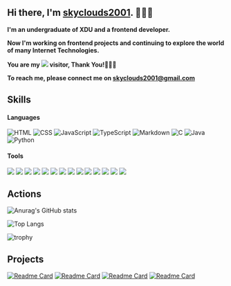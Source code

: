 ## Hi there, I'm [skyclouds2001](https://skyclouds2001.github.io/). 👋👋👋

**I'm an undergraduate of XDU and a frontend developer.**

**Now I'm working on frontend projects and continuing to explore the world of many Internet Technologies.**

**You are my ![](https://profile-counter.glitch.me/skyclouds2001/count.svg) visitor, Thank You!🎉🎉🎉**

**To reach me, please connect me on [skyclouds2001@gmail.com](mailto:skyclouds2001@gmail.com)**

## Skills

#### Languages

![HTML](https://camo.githubusercontent.com/c8d13e1c596a6726b1da8475a9299fac133f95ef009083b48be01f975a44987e/68747470733a2f2f696d672e736869656c64732e696f2f62616467652f2d48544d4c2d3035313232413f7374796c653d666c6174266c6f676f3d48544d4c35)
![CSS](https://camo.githubusercontent.com/d738d76484d50c8345c2d01e39364b707285bc7936140858e7909dfe6424efb2/68747470733a2f2f696d672e736869656c64732e696f2f62616467652f2d4353532d3035313232413f7374796c653d666c6174266c6f676f3d43535333266c6f676f436f6c6f723d313537324236)
![JavaScript](https://camo.githubusercontent.com/6e8ce928be6e5866e27140eb0bb25479b52137d75ee0196e7b67c91038a9abc3/68747470733a2f2f696d672e736869656c64732e696f2f62616467652f2d4a6176615363726970742d3035313232413f7374796c653d666c6174266c6f676f3d6a617661736372697074)
![TypeScript](https://camo.githubusercontent.com/b0e44bc96beda5d2ec052a75693621a51ed9537ff291234a6f429b33c4c52ef7/68747470733a2f2f696d672e736869656c64732e696f2f62616467652f2d547970655363726970742d3035313232413f7374796c653d666c6174266c6f676f3d54797065536372697074)
![Markdown](https://camo.githubusercontent.com/966a757a009136e1d6dbc91295ace7708f800e0d4060a98f6b32c19e8ce7158d/68747470733a2f2f696d672e736869656c64732e696f2f62616467652f2d4d61726b646f776e2d3035313232413f7374796c653d666c6174266c6f676f3d6d61726b646f776e)
![C](https://camo.githubusercontent.com/02660457c8f38de2a1a51406de517602b06521304cb6b07030f5bf8ddef667ea/68747470733a2f2f696d672e736869656c64732e696f2f62616467652f2d432d3035313232413f7374796c653d666c6174266c6f676f3d43266c6f676f436f6c6f723d413842394343)
![Java](https://camo.githubusercontent.com/923eea6a54760c8adc876b3afab4fec69342f619a1428b14d8ae211d2f7801cf/68747470733a2f2f696d672e736869656c64732e696f2f62616467652f2d4a6176612d3035313232413f7374796c653d666c6174266c6f676f3d4a617661266c6f676f436f6c6f723d464641353138)
![Python](https://camo.githubusercontent.com/1d60a65352c961dc0bc3bfcddb926a34787b47ffced9bcadeaea32962297ef5a/68747470733a2f2f696d672e736869656c64732e696f2f62616467652f2d507974686f6e2d3035313232413f7374796c653d666c6174266c6f676f3d707974686f6e)

#### Tools

![](https://camo.githubusercontent.com/441ef92f4ca6ed08f5179c92de1db983e255289755d138acddb23c503f54fc9c/68747470733a2f2f696d672e736869656c64732e696f2f62616467652f2d4e6f64652e6a732d3035313232413f7374796c653d666c6174266c6f676f3d6e6f64652e6a73)
![](https://camo.githubusercontent.com/323583230621dc103ad6659a792198d3d77e1313060fff9715bf94be3e775de8/68747470733a2f2f696d672e736869656c64732e696f2f62616467652f2d4e504d2d3035313232413f7374796c653d666c6174266c6f676f3d4e504d)
![](https://camo.githubusercontent.com/afe7d11b255a51b2015fcf179a1facbcf09703e5de83e353bd0448edd725c0e9/68747470733a2f2f696d672e736869656c64732e696f2f62616467652f2d5961726e2d3035313232413f7374796c653d666c6174266c6f676f3d5961726e)
![](https://camo.githubusercontent.com/e3eda26050ea9e44a9185be0da9983b2899d2c7b114bb368b99edb7ebf9a6968/68747470733a2f2f696d672e736869656c64732e696f2f62616467652f2d5675652d3035313232413f7374796c653d666c6174266c6f676f3d767565646f746a73)
![](https://camo.githubusercontent.com/2fc774b6f44efd9ac27316c539e0e94f8e524f872dc5b1c3ef60266a598331bc/68747470733a2f2f696d672e736869656c64732e696f2f62616467652f2d4769742d3035313232413f7374796c653d666c6174266c6f676f3d676974)
![](https://camo.githubusercontent.com/31959e46ebcbc23d7415e2556a467b3eaa36660a6de01ca260beb1e630b407e4/68747470733a2f2f696d672e736869656c64732e696f2f62616467652f2d456c656374726f6e2d3035313232413f7374796c653d666c6174266c6f676f3d456c656374726f6e)
![](https://camo.githubusercontent.com/202a58d250ff1d21ee70433e0070b55f8fed747f8883c1750742aa791b1ad871/68747470733a2f2f696d672e736869656c64732e696f2f62616467652f2d4769744875622d3035313232413f7374796c653d666c6174266c6f676f3d676974687562)
![](https://camo.githubusercontent.com/8f0eef20c29374bccdbb5c3c12f123335918584052770e92f079a6ea6d4829f9/68747470733a2f2f696d672e736869656c64732e696f2f62616467652f2d4d7953514c2d3035313232413f7374796c653d666c6174266c6f676f3d4d7953514c)
![](https://camo.githubusercontent.com/b9b9c3032ab4c67957598618ea0ee0cd4266549bf70c794236d07260fa400427/68747470733a2f2f696d672e736869656c64732e696f2f62616467652f2d4d6f6e676f44422d3035313232413f7374796c653d666c6174266c6f676f3d4d6f6e676f4442)
![](https://camo.githubusercontent.com/cf0ac6402e730808c7fe24696c94a45c7e54b6e50b42ac33ed6e77c2af11fd7c/68747470733a2f2f696d672e736869656c64732e696f2f62616467652f2d506f73746d616e2d3035313232413f7374796c653d666c6174266c6f676f3d506f73746d616e)
![](https://camo.githubusercontent.com/25a680005c97bad11aac047f0c80ca8bca42b7d890ca0098c7749abcf0dbe2d7/68747470733a2f2f696d672e736869656c64732e696f2f62616467652f2d537761676765722d3035313232413f7374796c653d666c6174266c6f676f3d73776167676572)
![](https://camo.githubusercontent.com/05b3bf1b1edb72e0b015ab6ce9ce607ce9bf00b1623d4c9ba052b6f60a0c6f5f/68747470733a2f2f696d672e736869656c64732e696f2f62616467652f2d4a6574427261696e732d3035313232413f7374796c653d666c6174266c6f676f3d4a6574427261696e73)
![](https://camo.githubusercontent.com/1ca4fca85fcdf590edd7002c02ded299502daa79309d0656859b69d55a1c1fa9/68747470733a2f2f696d672e736869656c64732e696f2f62616467652f2d56697375616c25323053747564696f253230436f64652d3035313232413f7374796c653d666c6174266c6f676f3d76697375616c2d73747564696f2d636f6465266c6f676f436f6c6f723d303037414343)
![](https://camo.githubusercontent.com/9e85cb4d7a0f339fda7356b4d895406e778173bc6a0cc711fe9502311ace1082/68747470733a2f2f696d672e736869656c64732e696f2f62616467652f2d5562756e74752d3035313232413f7374796c653d666c6174266c6f676f3d5562756e7475)

## Actions

![Anurag's GitHub stats](https://github-readme-stats-git-masterrstaa-rickstaa.vercel.app/api?username=skyclouds2001&count_private=true&theme=radical&local=cn&text_color=000&icon_color=000&bg_color=0,ea6161,ffc64d,fffc4d,52fa5a&show_icons=true&line_height=22)

![Top Langs](https://github-readme-stats-git-masterrstaa-rickstaa.vercel.app/api/top-langs/?username=skyclouds2001&langs_count=10&text_color=000&icon_color=fff&bg_color=0,52fa5a,4dfcff,c64dff&theme=graywhite&layout=compact&exclude_repo=skyclouds2001,skyclouds2001.github.io,skyclouds2001-blog)

![trophy](https://github-profile-trophy.vercel.app/?username=skyclouds2001&theme=onedark)

## Projects

[![Readme Card](https://github-readme-stats-git-masterrstaa-rickstaa.vercel.app/api/pin/?username=skyclouds2001&repo=wz-winter&show_owner=true&theme=dark)](https://github.com/skyclouds2001/wz-winter)
[![Readme Card](https://github-readme-stats-git-masterrstaa-rickstaa.vercel.app/api/pin/?username=skyclouds2001&repo=SkyAdmin&show_owner=true&theme=dark)](https://github.com/skyclouds2001/SkyAdmin)
[![Readme Card](https://github-readme-stats-git-masterrstaa-rickstaa.vercel.app/api/pin/?username=skyclouds2001&repo=vite-vue-template-sky&show_owner=true&theme=dark)](https://github.com/skyclouds2001/vite-vue-template-sky)
[![Readme Card](https://github-readme-stats-git-masterrstaa-rickstaa.vercel.app/api/pin/?username=skyclouds2001&repo=vite-react-template-sky&show_owner=true&theme=dark)](https://github.com/skyclouds2001/vite-react-template-sky)
